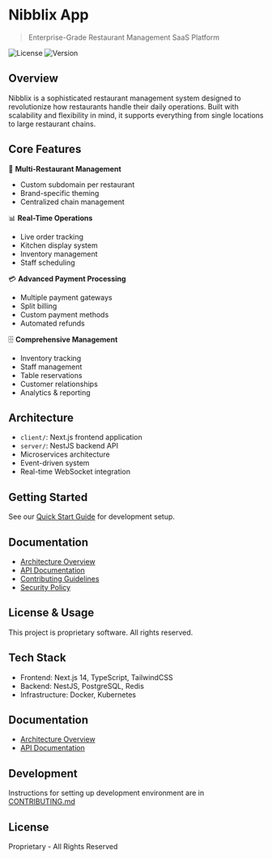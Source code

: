 # Nibblix App
> Enterprise-Grade Restaurant Management SaaS Platform

![License](https://img.shields.io/badge/license-Proprietary-red)
![Version](https://img.shields.io/badge/version-1.0.0-blue)

## Overview
Nibblix is a sophisticated restaurant management system designed to revolutionize how restaurants handle their daily operations. Built with scalability and flexibility in mind, it supports everything from single locations to large restaurant chains.

## Core Features
🏪 **Multi-Restaurant Management**
- Custom subdomain per restaurant
- Brand-specific theming
- Centralized chain management

📊 **Real-Time Operations**
- Live order tracking
- Kitchen display system
- Inventory management
- Staff scheduling

💳 **Advanced Payment Processing**
- Multiple payment gateways
- Split billing
- Custom payment methods
- Automated refunds

🗄️ **Comprehensive Management**
- Inventory tracking
- Staff management
- Table reservations
- Customer relationships
- Analytics & reporting

## Architecture
- `client/`: Next.js frontend application
- `server/`: NestJS backend API
- Microservices architecture
- Event-driven system
- Real-time WebSocket integration

## Getting Started
See our [Quick Start Guide](docs/QUICK_START.md) for development setup.

## Documentation
- [Architecture Overview](docs/ARCHITECTURE.md)
- [API Documentation](docs/API.md)
- [Contributing Guidelines](docs/CONTRIBUTING.md)
- [Security Policy](docs/SECURITY.md)

## License & Usage
This project is proprietary software. All rights reserved.

## Tech Stack
- Frontend: Next.js 14, TypeScript, TailwindCSS
- Backend: NestJS, PostgreSQL, Redis
- Infrastructure: Docker, Kubernetes

## Documentation
- [Architecture Overview](docs/ARCHITECTURE.md)
- [API Documentation](docs/API.md)

## Development
Instructions for setting up development environment are in [CONTRIBUTING.md](docs/CONTRIBUTING.md)

## License
Proprietary - All Rights Reserved